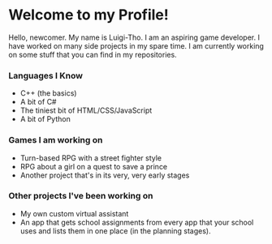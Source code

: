 # Welcome to my Profile!

Hello, newcomer. My name is Luigi-Tho.
I am an aspiring game developer.
I have worked on many side projects in my spare time.
I am currently working on some stuff that you can find in my repositories.

### Languages I Know
- C++ (the basics)
- A bit of C#
- The tiniest bit of HTML/CSS/JavaScript
- A bit of Python

### Games I am working on
- Turn-based RPG with a street fighter style
- RPG about a girl on a quest to save a prince
- Another project that's in its very, very early stages

### Other projects I've been working on
- My own custom virtual assistant
- An app that gets school assignments from every app that your school uses and lists them in one place (in the planning stages).
